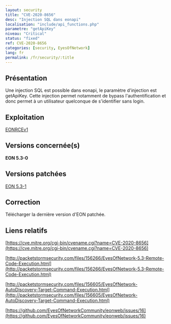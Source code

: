 ```yaml
---
layout: security
title: "CVE-2020-8656"
desc: "Injection SQL dans eonapi"
localisation: "include/api_functions.php"
parametre: "getApiKey"
niveau: "Critical"
status: "fixed"
ref: CVE-2020-8656
categories: [security, EyesOfNetwork]
lang: fr
permalink: /fr/security/:title
---
```


## Présentation

Une injection SQL est possible dans eonapi, le paramètre d'injection est getApiKey. Cette injection permet notamment de bypass l'authentification et donc permet à un utilisateur quelconque de s'identifier sans login. 

## Exploitation

[EONRCEv1](https://packetstormsecurity.com/files/download/156266/eyesofnetwork53-exec.txt)

## Versions concernée(s)

**EON 5.3-0**

## Versions patchées

[EON 5.3-1](https://github.com/EyesOfNetworkCommunity/eonweb/releases/tag/5.3-1)


## Correction

Télécharger la dernière version d'EON patchée.


## Liens relatifs

[https://cve.mitre.org/cgi-bin/cvename.cgi?name=CVE-2020-8656](https://cve.mitre.org/cgi-bin/cvename.cgi?name=CVE-2020-8656)

[http://packetstormsecurity.com/files/156266/EyesOfNetwork-5.3-Remote-Code-Execution.html](http://packetstormsecurity.com/files/156266/EyesOfNetwork-5.3-Remote-Code-Execution.html)

[http://packetstormsecurity.com/files/156605/EyesOfNetwork-AutoDiscovery-Target-Command-Execution.html](http://packetstormsecurity.com/files/156605/EyesOfNetwork-AutoDiscovery-Target-Command-Execution.html)

[https://github.com/EyesOfNetworkCommunity/eonweb/issues/16](https://github.com/EyesOfNetworkCommunity/eonweb/issues/16)

